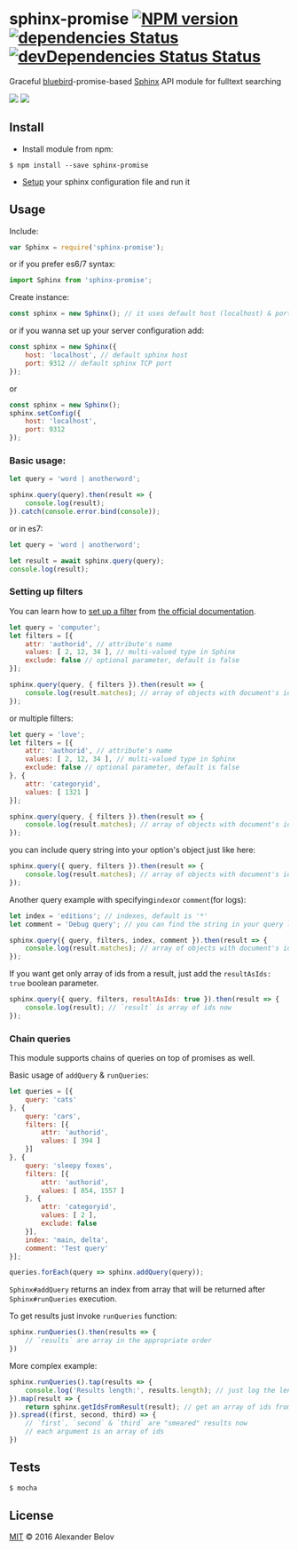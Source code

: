 # sphinx-promise [![NPM version][npm-image]][npm-url] [![dependencies Status][depstat-image]][depstat-url] [![devDependencies Status Status][deVdepstat-image]][deVdepstat-url]

Graceful [bluebird](http://bluebirdjs.com/docs/getting-started.html)-promise-based [Sphinx](http://sphinxsearch.com/) API module for fulltext searching

![](https://4.bp.blogspot.com/-55kzheOMWfg/VzYvr6MC4rI/AAAAAAAAAP8/fZFAnstd93cqNr7f8E7ESN9TpnmgbrWoACLcB/s1600/%25D1%2581%25D0%25BA%25D0%25B0%25D1%2587%25D0%25B0%25D0%25BD%25D0%25BD%25D1%258B%25D0%25B5%2B%25D1%2584%25D0%25B0%25D0%25B9%25D0%25BB%25D1%258B%2B%25282%2529.png)  ![](http://www.tivix.com/uploads/images/logo_1.focus-none.max-256x256_6cCD0N8.png)


## Install

* Install module from npm:
```
$ npm install --save sphinx-promise
```

* [Setup](http://sphinxsearch.com/docs/current.html#confgroup-source) your sphinx configuration file and run it

## Usage

Include:

```js
var Sphinx = require('sphinx-promise');
```
or if you prefer es6/7 syntax:

```js
import Sphinx from 'sphinx-promise';
```

Create instance:
```js
const sphinx = new Sphinx(); // it uses default host (localhost) & port (9312)
```
or if you wanna set up your server configuration add:
```js
const sphinx = new Sphinx({
	host: 'localhost', // default sphinx host
	port: 9312 // default sphinx TCP port
});
```
or
```js
const sphinx = new Sphinx();
sphinx.setConfig({
	host: 'localhost',
	port: 9312
});
```

### Basic usage:

```js
let query = 'word | anotherword';

sphinx.query(query).then(result => {
	console.log(result);
}).catch(console.error.bind(console));
```
or in es7:
```js
let query = 'word | anotherword';

let result = await sphinx.query(query);
console.log(result);
```

### Setting up filters
You can learn how to [set up a filter](http://sphinxsearch.com/docs/current.html#api-func-setfilter) from [the official documentation](http://sphinxsearch.com/docs/current.html).

```js
let query = 'computer';
let filters = [{
	attr: 'authorid', // attribute's name
	values: [ 2, 12, 34 ], // multi-valued type in Sphinx
	exclude: false // optional parameter, default is false
}];

sphinx.query(query, { filters }).then(result => {
	console.log(result.matches); // array of objects with document's ids
});
```
or multiple filters:
```js
let query = 'love';
let filters = [{
	attr: 'authorid', // attribute's name
	values: [ 2, 12, 34 ], // multi-valued type in Sphinx
	exclude: false // optional parameter, default is false
}, {
	attr: 'categoryid',
	values: [ 1321 ]
}];

sphinx.query(query, { filters }).then(result => {
	console.log(result.matches); // array of objects with document's ids
});
```
you can include query string into your option's object just like here:
```js
sphinx.query({ query, filters }).then(result => {
	console.log(result.matches); // array of objects with document's ids
});
```
Another query example with specifying`index`or `comment`(for logs):
```js
let index = 'editions'; // indexes, default is '*'
let comment = 'Debug query'; // you can find the string in your query logs

sphinx.query({ query, filters, index, comment }).then(result => {
	console.log(result.matches); // array of objects with document's ids
});
```
If you want get only array of ids from a result, just add the `resultAsIds: true` boolean parameter.
```js
sphinx.query({ query, filters, resultAsIds: true }).then(result => {
	console.log(result); // `result` is array of ids now
});
```

### Chain queries
This module supports chains of queries on top of promises as well.

Basic usage of `addQuery` & `runQueries`:
```js
let queries = [{
	query: 'cats'
}, {
	query: 'cars',
	filters: [{
	    attr: 'authorid',
	    values: [ 394 ]
	}]
}, {
	query: 'sleepy foxes',
	filters: [{
	    attr: 'authorid',
	    values: [ 854, 1557 ]
	}, {
	    attr: 'categoryid',
	    values: [ 2 ],
	    exclude: false
	}],
	index: 'main, delta',
	comment: 'Test query'
}];

queries.forEach(query => sphinx.addQuery(query));
```
`Sphinx#addQuery` returns an index from array that will be returned after `Sphinx#runQueries` execution.

To get results just invoke `runQueries` function:
```js
sphinx.runQueries().then(results => {
	// `results` are array in the appropriate order
})
```
More complex example:
```js
sphinx.runQueries().tap(results => {
	console.log('Results length:', results.length); // just log the length of result & go on
}).map(result => {
	return sphinx.getIdsFromResult(result); // get an array of ids from single result
}).spread((first, second, third) => {
	// `first`, `second` & `third` are "smeared" results now
	// each argument is an array of ids
})
```


## Tests

```js
$ mocha
```


## License

[MIT](https://github.com/IPRIT/sphinx-promise/LICENCE.md) © 2016 Alexander Belov


[npm-url]: https://www.npmjs.com/package/sphinx-promise
[npm-image]: https://img.shields.io/npm/v/sphinx-promise.svg

[depstat-url]: https://david-dm.org/IPRIT/sphinx-promise
[depstat-image]: https://img.shields.io/david/IPRIT/sphinx-promise.svg

[deVdepstat-url]: https://david-dm.org/IPRIT/sphinx-promise?type=dev
[deVdepstat-image]: https://img.shields.io/david/dev/IPRIT/sphinx-promise.svg

